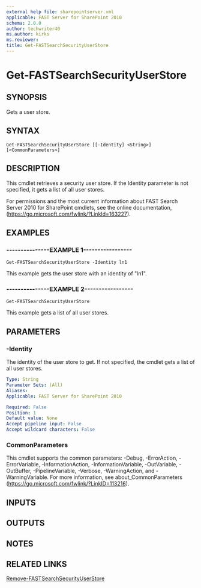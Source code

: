 ```yaml
---
external help file: sharepointserver.xml
applicable: FAST Server for SharePoint 2010
schema: 2.0.0
author: techwriter40
ms.author: kirks
ms.reviewer:
title: Get-FASTSearchSecurityUserStore
---
```


# Get-FASTSearchSecurityUserStore

## SYNOPSIS
Gets a user store.

## SYNTAX

```
Get-FASTSearchSecurityUserStore [[-Identity] <String>] [<CommonParameters>]
```

## DESCRIPTION
This cmdlet retrieves a security user store. If the Identity parameter is not specified, it gets a list of all user stores.

For permissions and the most current information about FAST Search Server 2010 for SharePoint cmdlets, see the online documentation, (https://go.microsoft.com/fwlink/?LinkId=163227).

## EXAMPLES

### ---------------EXAMPLE 1-----------------
```
Get-FASTSearchSecurityUserStore -Identity ln1
```

This example gets the user store with an identity of "ln1".

### ---------------EXAMPLE 2-----------------
```
Get-FASTSearchSecurityUserStore
```

This example gets a list of all user stores.

## PARAMETERS

### -Identity
The identity of the user store to get.
If not specified, the cmdlet gets a list of all user stores.

```yaml
Type: String
Parameter Sets: (All)
Aliases: 
Applicable: FAST Server for SharePoint 2010

Required: False
Position: 1
Default value: None
Accept pipeline input: False
Accept wildcard characters: False
```

### CommonParameters
This cmdlet supports the common parameters: -Debug, -ErrorAction, -ErrorVariable, -InformationAction, -InformationVariable, -OutVariable, -OutBuffer, -PipelineVariable, -Verbose, -WarningAction, and -WarningVariable. For more information, see about_CommonParameters (https://go.microsoft.com/fwlink/?LinkID=113216).

## INPUTS

## OUTPUTS

## NOTES

## RELATED LINKS

[Remove-FASTSearchSecurityUserStore](Remove-FASTSearchSecurityUserStore.md)

